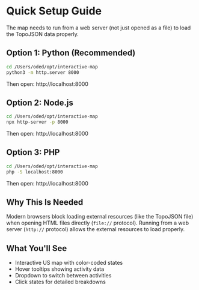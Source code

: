 # Quick Setup Guide

The map needs to run from a web server (not just opened as a file) to load the TopoJSON data properly.

## Option 1: Python (Recommended)
```bash
cd /Users/oded/opt/interactive-map
python3 -m http.server 8000
```
Then open: http://localhost:8000

## Option 2: Node.js
```bash
cd /Users/oded/opt/interactive-map
npx http-server -p 8000
```
Then open: http://localhost:8000

## Option 3: PHP
```bash
cd /Users/oded/opt/interactive-map
php -S localhost:8000
```
Then open: http://localhost:8000

## Why This Is Needed
Modern browsers block loading external resources (like the TopoJSON file) when opening HTML files directly (`file://` protocol). Running from a web server (`http://` protocol) allows the external resources to load properly.

## What You'll See
- Interactive US map with color-coded states
- Hover tooltips showing activity data
- Dropdown to switch between activities
- Click states for detailed breakdowns